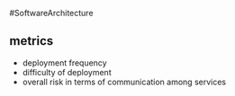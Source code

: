#SoftwareArchitecture 
## metrics
- deployment frequency
- difficulty of deployment 
- overall risk in terms of communication among services
